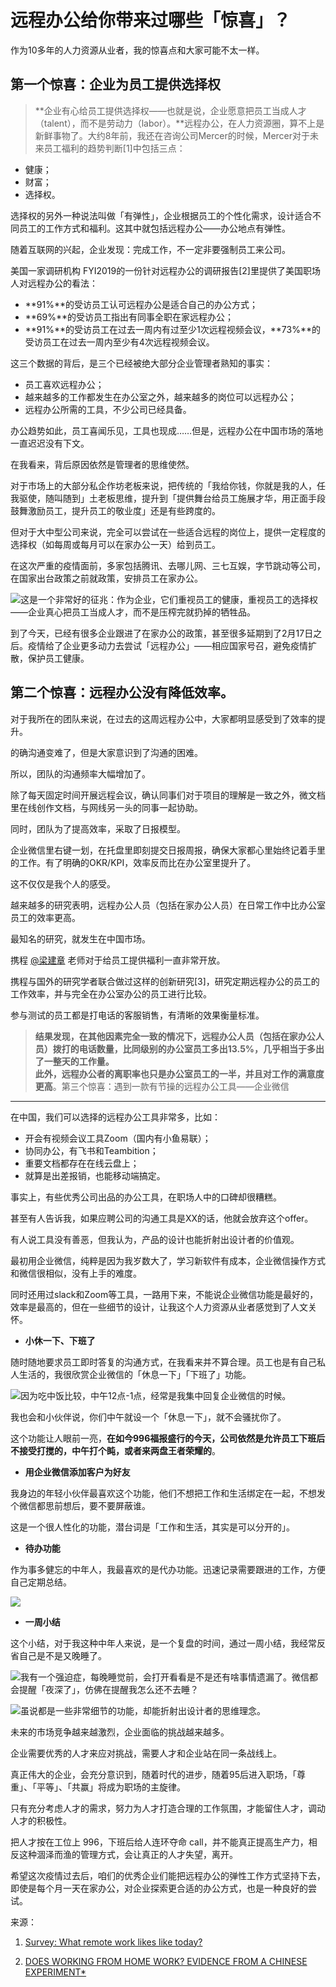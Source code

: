 # 远程办公给你带来过哪些「惊喜」？

作为10多年的人力资源从业者，我的惊喜点和大家可能不太一样。

第一个惊喜：企业为员工提供选择权
----------------


> **企业有心给员工提供选择权——也就是说，企业愿意把员工当成人才（talent），而不是劳动力（labor）。**远程办公，在人力资源圈，算不上是新鲜事物了。大约8年前，我还在咨询公司Mercer的时候，Mercer对于未来员工福利的趋势判断[1]中包括三点：


* 健康；
* 财富；
* 选择权。

选择权的另外一种说法叫做「有弹性」，企业根据员工的个性化需求，设计适合不同员工的工作方式和福利。这其中就包括远程办公——办公地点有弹性。 

随着互联网的兴起，企业发现：完成工作，不一定非要强制员工来公司。

美国一家调研机构 FYI2019的一份针对远程办公的调研报告[2]里提供了美国职场人对远程办公的看法：


* **91%**的受访员工认可远程办公是适合自己的办公方式；
* **69%**的受访员工指出有同事全职在家远程办公；
* **91%**的受访员工在过去一周内有过至少1次远程视频会议，**73%**的受访员工在过去一周内至少有4次远程视频会议。

这三个数据的背后，是三个已经被绝大部分企业管理者熟知的事实：


* 员工喜欢远程办公；
* 越来越多的工作都发生在办公室之外，越来越多的岗位可以远程办公；
* 远程办公所需的工具，不少公司已经具备。

办公趋势如此，员工喜闻乐见，工具也现成……但是，远程办公在中国市场的落地一直迟迟没有下文。

在我看来，背后原因依然是管理者的思维使然。

对于市场上的大部分私企作坊老板来说，把传统的「我给你钱，你就是我的人，任我驱使，随叫随到」土老板思维，提升到「提供舞台给员工施展才华，用正面手段鼓舞激励员工，提升员工的敬业度」还是有些跨度的。

但对于大中型公司来说，完全可以尝试在一些适合远程的岗位上，提供一定程度的选择权（如每周或每月可以在家办公一天）给到员工。

在这次严重的疫情面前，多家包括腾讯、去哪儿网、三七互娱，字节跳动等公司，在国家出台政策之前就政策，安排员工在家办公。

![](https://pic4.zhimg.com/50/v2-75d8043414f1f8d5fd92bdf875430fb0_hd.jpg?source=1940ef5c)这是一个非常好的征兆：作为企业，它们重视员工的健康，重视员工的选择权——企业真心把员工当成人才，而不是压榨完就扔掉的牺牲品。

到了今天，已经有很多企业跟进了在家办公的政策，甚至很多延期到了2月17日之后。疫情给了企业更多动力去尝试「远程办公」——相应国家号召，避免疫情扩散，保护员工健康。

第二个惊喜：远程办公没有降低效率。
-----------------

对于我所在的团队来说，在过去的这周远程办公中，大家都明显感受到了效率的提升。

的确沟通变难了，但是大家意识到了沟通的困难。

所以，团队的沟通频率大幅增加了。

除了每天固定时间开展远程会议，确认同事们对于项目的理解是一致之外，微文档里在线创作文档，与网线另一头的同事一起协助。

同时，团队为了提高效率，采取了日报模型。

企业微信里右键一划，在托盘里即刻提交日报周报，确保大家都心里始终记着手里的工作。有了明确的OKR/KPI，效率反而比在办公室里提升了。

这不仅仅是我个人的感受。

越来越多的研究表明，远程办公人员（包括在家办公人员）在日常工作中比办公室员工的效率更高。

最知名的研究，就发生在中国市场。

携程 [@梁建章](https://www.zhihu.com/people/c4949efcb9d0236d8e17d3f30654e86f) 老师对于给员工提供福利一直非常开放。

携程与国外的研究学者联合做过这样的创新研究[3]，研究定期远程办公的员工的工作效率，并与完全在办公室办公的员工进行比较。

参与测试的员工都是打电话的客服销售，有清晰的效果衡量标准。


> **结果发现，在其他因素完全一致的情况下，远程办公人员（包括在家办公人员）拨打的电话数量，比同级别的办公室员工多出13.5%，几乎相当于多出了一整天的工作量。**   
> **此外，远程办公者的离职率也只是办公室员工的一半，并且对工作的满意度更高**。第三个惊喜：遇到一款有节操的远程办公工具——企业微信
--------------------------

在中国，我们可以选择的远程办公工具非常多，比如：


* 开会有视频会议工具Zoom（国内有小鱼易联）；
* 协同办公，有飞书和Teambition；
* 重要文档都存在在线云盘上；
* 就算是出差报销，也能移动端搞定。

事实上，有些优秀公司出品的办公工具，在职场人中的口碑却很糟糕。

甚至有人告诉我，如果应聘公司的沟通工具是XX的话，他就会放弃这个offer。

有人说工具没有善恶，但我认为，产品的设计也能折射出设计者的价值观。

最初用企业微信，纯粹是因为我岁数大了，学习新软件有成本，企业微信操作方式和微信很相似，没有上手的难度。

同时还用过slack和Zoom等工具，一路用下来，不能说企业微信功能是最好的，效率是最高的，但在一些细节的设计，让我这个人力资源从业者感觉到了人文关怀。


* **小休一下、下班了**

随时随地要求员工即时答复的沟通方式，在我看来并不算合理。员工也是有自己私人生活的，我很欣赏企业微信的「休息一下」「下班了」功能。

![](https://pic1.zhimg.com/50/v2-9175ef06139564c69f89085767dd6c11_hd.jpg?source=1940ef5c)因为吃中饭比较，中午12点-1点，经常是我集中回复企业微信的时候。

我也会和小伙伴说，你们中午就设一个「休息一下」，就不会骚扰你了。

这个功能让人眼前一亮，**在如今996福报盛行的今天，公司依然是允许员工下班后不接受打搅的，中午打个盹，或者来两盘王者荣耀的**。 


* **用企业微信添加客户为好友**

我身边的年轻小伙伴最喜欢这个功能，他们不想把工作和生活绑定在一起，不想发个微信都思前想后，要不要屏蔽谁。

这是一个很人性化的功能，潜台词是「工作和生活，其实是可以分开的」。 


* **待办功能**

作为事多健忘的中年人，我最喜欢的是代办功能。迅速记录需要跟进的工作，方便自己定期总结。 

![](https://pic1.zhimg.com/50/v2-e49483efb46822bcf88b0936e6e458db_hd.jpg?source=1940ef5c)
* **一周小结**

这个小结，对于我这种中年人来说，是一个复盘的时间，通过一周小结，我经常反省自己是不是又晚睡了。 

![](https://pic4.zhimg.com/50/v2-6daae324d4b14c283876adf1ea51f6ae_hd.jpg?source=1940ef5c)我有一个强迫症，每晚睡觉前，会打开看看是不是还有啥事情遗漏了。微信都会提醒「夜深了」，仿佛在提醒我怎么还不去睡？

![](https://pic1.zhimg.com/50/v2-f4376feb670ee10cae8ddb26422c24ee_hd.jpg?source=1940ef5c)虽说都是一些非常细节的功能，却能折射出设计者的思维理念。

未来的市场竞争越来越激烈，企业面临的挑战越来越多。

企业需要优秀的人才来应对挑战，需要人才和企业站在同一条战线上。

真正伟大的企业，会充分意识到，随着时代的进步，随着95后进入职场，「尊重」、「平等」、「共赢」将成为职场的主旋律。

只有充分考虑人才的需求，努力为人才打造合理的工作氛围，才能留住人才，调动人才的积极性。

把人才按在工位上 996，下班后给人连环夺命 call，并不能真正提高生产力，相反这种涸泽而渔的管理方式，会让真正的人才失望，离开。

希望这次疫情过去后，咱们的优秀企业们能把远程办公的弹性工作方式坚持下去，即使是每个月一天在家办公，对企业探索更合适的办公方式，也是一种良好的尝试。

  


来源：


1. [Survey: What remote work likes like today?](https://link.zhihu.com/?target=https%3A//miro.com/blog/features/remote-work-report/)

3. [DOES WORKING FROM HOME WORK? EVIDENCE FROM A CHINESE EXPERIMENT*](https://link.zhihu.com/?target=https%3A//nbloom.people.stanford.edu/sites/g/files/sbiybj4746/f/wfh.pdf)



